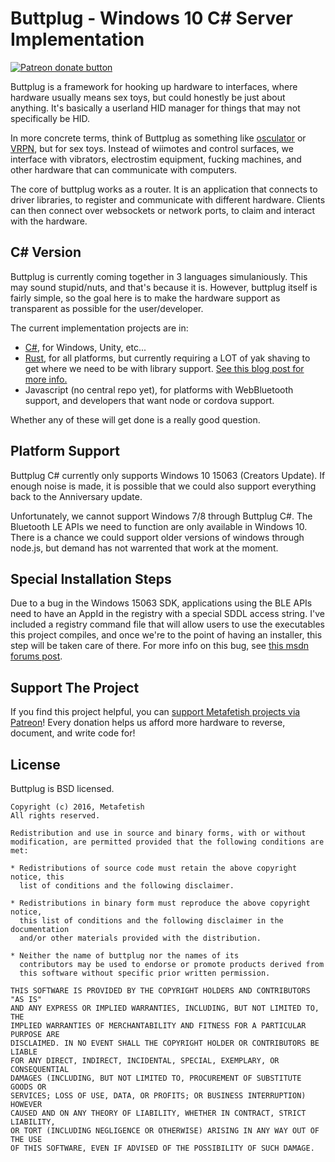 # Buttplug - Windows 10 C# Server Implementation

[![Patreon donate button](https://img.shields.io/badge/patreon-donate-yellow.svg)](https://www.patreon.com/qdot)

Buttplug is a framework for hooking up hardware to interfaces, where
hardware usually means sex toys, but could honestly be just about
anything. It's basically a userland HID manager for things that may
not specifically be HID.

In more concrete terms, think of Buttplug as something like
[osculator](http://www.osculator.net/) or [VRPN](http://vrpn.org), but
for sex toys. Instead of wiimotes and control surfaces, we interface
with vibrators, electrostim equipment, fucking machines, and other
hardware that can communicate with computers.

The core of buttplug works as a router. It is an application that
connects to driver libraries, to register and communicate with
different hardware. Clients can then connect over websockets or
network ports, to claim and interact with the hardware.

## C# Version

Buttplug is currently coming together in 3 languages simulaniously.
This may sound stupid/nuts, and that's because it is. However,
buttplug itself is fairly simple, so the goal here is to make the
hardware support as transparent as possible for the user/developer.

The current implementation projects are in:

- [C#](http://github.com/metafetish/buttplug-csharp), for Windows, Unity, etc...
- [Rust](http://github.com/metafetish/buttplug-rs), for all platforms,
  but currently requiring a LOT of yak shaving to get where we need to
  be with library
  support.
  [See this blog post for more info.](https://buttplug.io/blog/2017/03/26/the-yak-factory/)
- Javascript (no central repo yet), for platforms with WebBluetooth
  support, and developers that want node or cordova support.
  
Whether any of these will get done is a really good question.

## Platform Support

Buttplug C# currently only supports Windows 10 15063 (Creators
Update). If enough noise is made, it is possible that we could also
support everything back to the Anniversary update.

Unfortunately, we cannot support Windows 7/8 through Buttplug C#. The
Bluetooth LE APIs we need to function are only available in
Windows 10. There is a chance we could support older versions of
windows through node.js, but demand has not warrented that work at the
moment.

## Special Installation Steps

Due to a bug in the Windows 15063 SDK, applications using the BLE APIs
need to have an AppId in the registry with a special SDDL access
string. I've included a registry command file that will allow users to
use the executables this project compiles, and once we're to the point
of having an installer, this step will be taken care of there. For
more info on this bug, see [this msdn forums post](https://social.msdn.microsoft.com/Forums/en-US/58da3fdb-a0e1-4161-8af3-778b6839f4e1/bluetooth-bluetoothledevicefromidasync-does-not-complete-on-10015063?forum=wdk#ef927009-676c-47bb-8201-8a80d2323a7f).

## Support The Project

If you find this project helpful, you
can
[support Metafetish projects via Patreon](http://patreon.com/qdot)!
Every donation helps us afford more hardware to reverse, document, and
write code for!

## License

Buttplug is BSD licensed.

    Copyright (c) 2016, Metafetish
    All rights reserved.
    
    Redistribution and use in source and binary forms, with or without
    modification, are permitted provided that the following conditions are met:
    
    * Redistributions of source code must retain the above copyright notice, this
      list of conditions and the following disclaimer.
    
    * Redistributions in binary form must reproduce the above copyright notice,
      this list of conditions and the following disclaimer in the documentation
      and/or other materials provided with the distribution.
    
    * Neither the name of buttplug nor the names of its
      contributors may be used to endorse or promote products derived from
      this software without specific prior written permission.
    
    THIS SOFTWARE IS PROVIDED BY THE COPYRIGHT HOLDERS AND CONTRIBUTORS "AS IS"
    AND ANY EXPRESS OR IMPLIED WARRANTIES, INCLUDING, BUT NOT LIMITED TO, THE
    IMPLIED WARRANTIES OF MERCHANTABILITY AND FITNESS FOR A PARTICULAR PURPOSE ARE
    DISCLAIMED. IN NO EVENT SHALL THE COPYRIGHT HOLDER OR CONTRIBUTORS BE LIABLE
    FOR ANY DIRECT, INDIRECT, INCIDENTAL, SPECIAL, EXEMPLARY, OR CONSEQUENTIAL
    DAMAGES (INCLUDING, BUT NOT LIMITED TO, PROCUREMENT OF SUBSTITUTE GOODS OR
    SERVICES; LOSS OF USE, DATA, OR PROFITS; OR BUSINESS INTERRUPTION) HOWEVER
    CAUSED AND ON ANY THEORY OF LIABILITY, WHETHER IN CONTRACT, STRICT LIABILITY,
    OR TORT (INCLUDING NEGLIGENCE OR OTHERWISE) ARISING IN ANY WAY OUT OF THE USE
    OF THIS SOFTWARE, EVEN IF ADVISED OF THE POSSIBILITY OF SUCH DAMAGE.
